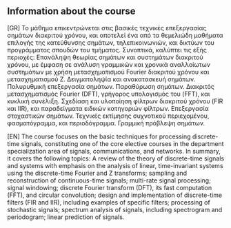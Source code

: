 Information about the course
---

[GR] Το μάθημα επικεντρώνεται στις βασικές τεχνικές επεξεργασίας σημάτων διακριτού χρόνου, και αποτελεί ένα από τα θεμελιώδη μαθήματα επιλογής της κατεύθυνσης σημάτων, τηλεπικοινωνιών, και δικτύων του προγράμματος σπουδών του τμήματος. Συνοπτικά, καλύπτει τις εξής περιοχές: Επανάληψη θεωρίας σημάτων και συστημάτων διακριτού χρόνου, με έμφαση σε ανάλυση γραμμικών και χρονικά αναλλοίωτων συστημάτων με χρήση μετασχηματισμού Fourier διακριτού χρόνου και μετασχηματισμού Ζ. Δειγματοληψία και ανακατασκευή σημάτων. Πολυρυθμική επεξεργασία σημάτων. Παραθύρωση σημάτων. Διακριτός μετασχηματισμός Fourier (DFT), γρήγορος υπολογισμός του (FFT), και κυκλική συνέλιξη. Σχεδίαση και υλοποίηση φίλτρων διακριτού χρόνου (FIR και IIR), και παραδείγματα ειδικών κατηγοριών φίλτρων. Επεξεργασία στοχαστικών σημάτων. Τεχνικές εκτίμησης συχνοτικού περιεχομένου, φασματόγραμμα, και περιοδόγραμμα. Γραμμική πρόβλεψη σημάτων.


[EN] The course focuses on the basic techniques for processing discrete-time signals, constituting one of the core elective courses in the department specialization area of signals, communications, and networks. In summary, it covers the following topics: A review of the theory of discrete-time signals and systems with emphasis on the analysis of linear, time-invariant systems using the discrete-time Fourier and Z transforms; sampling and reconstruction of continuous-time signals; multi-rate signal processing; signal windowing; discrete Fourier transform (DFT), its fast computation (FFT), and circular convolution; design and implementation of discrete-time filters (FIR and IIR), including examples of specific filters; processing of stochastic signals; spectrum analysis of signals, including spectrogram and periodogram; linear prediction of signals.
